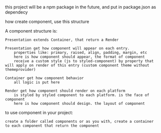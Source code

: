 this project will be a npm package in the future, and put in package.json as dependecy

how create  component, use this structure

A component structure is:

    Presentation extends Container, that return a Render

    Presentation get how component will appear on each entry. 
        properties like: primary, raised, align, padding, margin, etc
        here is how component should appear, the format of component 
        receive a custom style (js to styled-component) by property that will apply on render of this entry (custom component theme without themeprovider)

    Container get how component behavior
        all logic is put here

    Render get how component should render on each platform
        is styled by styled component to each platform. is the face of component
        here is how component should design. the layout of component

to use component in your project:

    create a folder called components or as you with, create a container to each component that return the component
